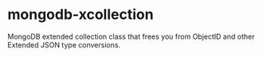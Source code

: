 # mongodb-xcollection
MongoDB extended collection class that frees you from ObjectID and other Extended JSON type conversions.
